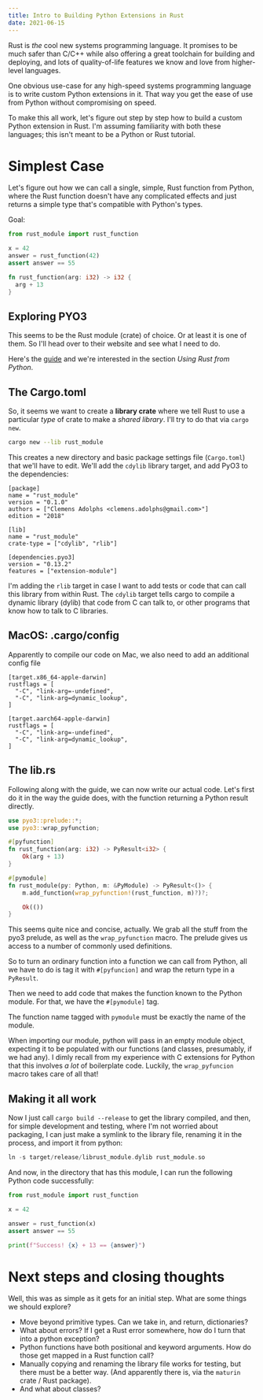 ```yaml
---
title: Intro to Building Python Extensions in Rust
date: 2021-06-15
---
```


Rust is _the_ cool new systems programming language. It promises to be much safer than C/C++ while also offering a great toolchain for building 
and deploying, and lots of quality-of-life features we know and love from higher-level languages.

One obvious use-case for any high-speed systems programming language is to write custom Python extensions in it. That way you get the 
ease of use from Python without compromising on speed.

To make this all work, let's figure out step by step how to build a custom Python extension in Rust. I'm assuming familiarity with both these 
languages; this isn't meant to be a Python or Rust tutorial.

# Simplest Case

Let's figure out how we can call a single, simple, Rust function from Python, where the Rust function doesn't have any complicated effects and just returns a simple type that's compatible with Python's types.

Goal:

```python
from rust_module import rust_function

x = 42
answer = rust_function(42)
assert answer == 55
```

```rust
fn rust_function(arg: i32) -> i32 {
  arg + 13
}
```

## Exploring PYO3

This seems to be the Rust module (crate) of choice. Or at least it is one of them. So I'll head over to their website and see what I need to do.

Here's the [guide](https://pyo3.rs/v0.13.2/) and we're interested in the section *Using Rust from Python*.

## The Cargo.toml

So, it seems we want to create a **library crate** where we tell Rust to use a particular *type* of crate to make a *shared library*. I'll try to do that via `cargo new`.

```bash
cargo new --lib rust_module
```

This creates a new directory and basic package settings file (`Cargo.toml`) that we'll have to edit. We'll add the `cdylib` library target, and add PyO3 to the dependencies:

```
[package]
name = "rust_module"
version = "0.1.0"
authors = ["Clemens Adolphs <clemens.adolphs@gmail.com>"]
edition = "2018"

[lib]
name = "rust_module"
crate-type = ["cdylib", "rlib"]

[dependencies.pyo3]
version = "0.13.2"
features = ["extension-module"]
```

I'm adding the `rlib` target in case I want to add tests or code that can call this library from within Rust. The `cdylib` target tells cargo to compile a dynamic library (dylib) that code from C can talk to, or other programs that know how to talk to C libraries.

## MacOS: .cargo/config

Apparently to compile our code on Mac, we also need to add an additional config file

```
[target.x86_64-apple-darwin]
rustflags = [
  "-C", "link-arg=-undefined",
  "-C", "link-arg=dynamic_lookup",
]

[target.aarch64-apple-darwin]
rustflags = [
  "-C", "link-arg=-undefined",
  "-C", "link-arg=dynamic_lookup",
]
```

## The lib.rs

Following along with the guide, we can now write our actual code. Let's first do it in the way the guide does, with the function returning a Python result directly.

```rust
use pyo3::prelude::*;
use pyo3::wrap_pyfunction;

#[pyfunction]
fn rust_function(arg: i32) -> PyResult<i32> {
    Ok(arg + 13)
}

#[pymodule]
fn rust_module(py: Python, m: &PyModule) -> PyResult<()> {
    m.add_function(wrap_pyfunction!(rust_function, m)?)?;

    Ok(())
}
```

This seems quite nice and concise, actually. We grab all the stuff from the pyo3 prelude, as well as the `wrap_pyfunction` macro. The prelude gives us access to a number of commonly used definitions. 

So to turn an ordinary function into a function we can call from Python, all we have to do is tag it with `#[pyfuncion]` and wrap the return type in a `PyResult`. 

Then we need to add code that makes the function known to the Python module. For that, we have the `#[pymodule]` tag. 

The function name tagged with `pymodule` must be exactly the name of the module.

When importing our module, python will pass in an empty module object, expecting it to be populated with our functions (and classes, presumably, if we had any). I dimly recall from my experience with C extensions for Python that this involves *a lot* of boilerplate code. Luckily, the `wrap_pyfuncion` macro takes care of all that!

## Making it all work

Now I just call `cargo build --release` to get the library compiled, and then, for simple development and testing, where I'm not worried about packaging, I can just make a symlink to the library file, renaming it in the process, and import it from python:

```rust
ln -s target/release/librust_module.dylib rust_module.so
```

And now, in the directory that has this module, I can run the following Python code successfully:

```python
from rust_module import rust_function

x = 42

answer = rust_function(x)
assert answer == 55

print(f"Success! {x} + 13 == {answer}")
```

# Next steps and closing thoughts

Well, this was as simple as it gets for an initial step. What are some things we should explore?

- Move beyond primitive types. Can we take in, and return, dictionaries?
- What about errors? If I get a Rust error somewhere, how do I turn that into a python exception?
- Python functions have both positional and keyword arguments. How do those get mapped in a Rust function call?
- Manually copying and renaming the library file works for testing, but there must be a better way. (And apparently there is, via the `maturin` crate / Rust package).
- And what about classes?
